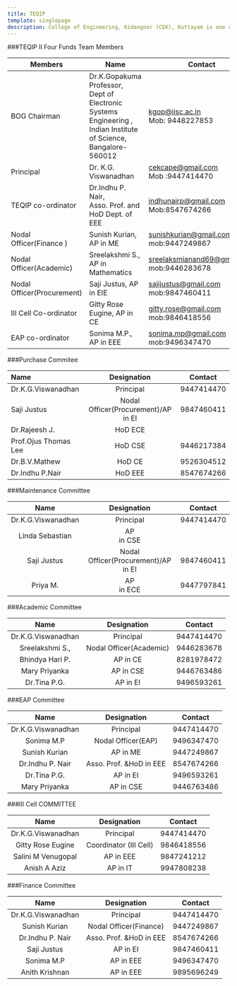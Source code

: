 ```yaml
---
title: TEQIP
template: singlepage
description: College of Engineering, Kidangoor (CEK), Kottayam is one among the premier institutions in the state. The college is governed by the Co-operative Academy of Professional Education established by the Government of Kerala. The admissions are based on the rank obtained by the students in the State Entrance examinations and functioning of the college is according to the rules and regulations formulated by the Government of Kerala.
---
```


###TEQIP II Four Funds Team Members

|    Members    |    Name     |    Contact    |
|-------------------------------------|------------------------------------------------------------------------------------------------------------------------------------|----------------------------------------------------|
|    BOG   Chairman    |    Dr.K.Gopakuma    Professor, <br>   Dept of Electronic Systems Engineering , <br>       Indian Institute of   Science, Bangalore-560012    |    kgop@iisc.ac.in <br>  Mob: 9448227853        |
|    Principal    |    Dr.   K.G. Viswanadhan    |    cekcape@gmail.com <br>  Mob   :9447414470    |
|    TEQIP   co-ordinator    |    Dr.Indhu   P. Nair, <br> Asso. Prof. and HoD Dept. of EEE    |    indhunairp@gmail.com <br>  Mob:8547674266    |
|    Nodal   Officer(Finance )    |    Sunish   Kurian,<br> AP in ME    |    sunishkurian@gmail.com   mob:9447249867    |
|    Nodal   Officer(Academic)     |    Sreelakshmi   S.,     AP in Mathematics    |    sreelaksmianand69@gmail.com   mob:9446283678    |
|    Nodal   Officer(Procurement)     |    Saji   Justus,  AP in EIE    |    sajijustus@gmail.com   mob:9847460411    |
|    III   Cell Co-ordinator    |    Gitty   Rose Eugine,  AP in CE    |    gitty.rose@gmail.com   mob:9846418556    |
|    EAP   co-ordinator    |    Sonima   M.P.,  AP in EEE    |    sonima.mp@gmail.com   mob:9496347470    |

###Purchase Commitee

|    Name    |    Designation    |    Contact    |
|:-----------------------------|:-------------------------------------------:|:--------------------:|
|    Dr.K.G.Viswanadhan    |    Principal    |    9447414470    |
|    Saji   Justus    |    Nodal   Officer(Procurement)/AP in EI    |    9847460411    |
|    Dr.Rajeesh   J.    |    HoD   ECE    |         |
|    Prof.Ojus   Thomas Lee    |    HoD   CSE    |    9446217384    |
|    Dr.B.V.Mathew    |    HoD   CE    |        9526304512    |
|    Dr.Indhu   P.Nair    |    HoD   EEE    |    8547674266    |

###Maintenance Committee

|    Name    |    Designation    |    Contact    |
|:-------------------------:|:-----------------------------------------------:|:-----------------:|
|    Dr.K.G.Viswanadhan    |    Principal    |    9447414470    |
|    Linda   Sebastian    |    AP<br>   in CSE    |         |
|    Saji   Justus    |    Nodal<br>   Officer(Procurement)/AP in EI    |    9847460411    |
|    Priya   M.    |    AP<br>   in ECE    |    9447797841    |


###Academic Committee

|    Name    |    Designation    |    Contact    |
|:----------------------------:|:-------------------------------:|:----------------:|
|    Dr.K.G.Viswanadhan    |    Principal    |    9447414470    |
|    Sreelakshmi   S.,         |    Nodal   Officer(Academic)    |    9446283678    |
|    Bhindya   Hari P.    |    AP   in CE    |    8281978472    |
|    Mary   Priyanka    |    AP   in CSE    |    9446763486    |
|    Dr.Tina   P.G.    |    AP   in  EI    |    9496593261    |

###EAP Committee

|    Name    |    Designation    |    Contact    |
|:------------------------:|:-------------------------------:|:----------------:|
|    Dr.K.G.Viswanadhan    |    Principal    |    9447414470    |
|    Sonima   M.P     |    Nodal   Officer(EAP)    |    9496347470    |
|    Sunish   Kurian    |    AP   in ME    |    9447249867    |
|    Dr.Indhu   P. Nair    |    Asso.   Prof. &HoD in EEE    |    8547674266    |
|    Dr.Tina   P.G.    |    AP   in  EI    |    9496593261    |
|    Mary   Priyanka    |    AP   in CSE    |    9446763486    |

###III Cell COMMITTEE

|    Name    |    Designation    |    Contact    |
|:--------------------------:|:------------------------------:|:----------------:|
|    Dr.K.G.Viswanadhan    |    Principal    |    9447414470    |
|    Gitty   Rose Eugine     |    Coordinator   (III Cell)    |    9846418556    |
|    Salini   M Venugopal    |    AP   in EEE    |    9847241212    |
|    Anish   A Aziz    |    AP   in IT    |    9947808238    |

###Finance Committee

|    Name    |    Designation    |    Contact    |
|:------------------------:|:-------------------------------:|:----------------:|
|    Dr.K.G.Viswanadhan    |    Principal    |    9447414470    |
|    Sunish   Kurian    |    Nodal   Officer(Finance)    |    9447249867    |
|    Dr.Indhu   P. Nair    |    Asso.   Prof. &HoD in EEE    |    8547674266    |
|    Saji   Justus    |    AP   in EI    |    9847460411    |
|    Sonima   M.P     |    AP   in EEE    |    9496347470    |
|    Anith   Krishnan    |    AP   in EEE    |    9895696249    |
